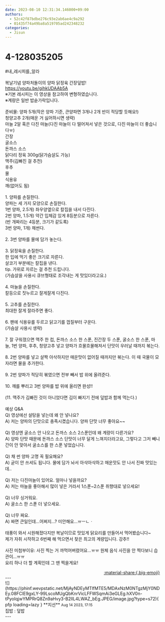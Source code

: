 ```yaml
---
date: 2023-08-10 12:31:34.146000+09:00
authors:
  - 52c42f87bdbe276c93e2ab6ae4c9a292
  - 01435f74a49ba8a519705ad242348232
categories:
  - Jisun
---
```


# 4-128035205

<div class="post-container" markdown="1">
<div class="content-container md-sidebar__scrollwrap" markdown="1">

\#내_레시피를_알라 <br><br>복날기념 양파처돌이의 양파 닭정육 간장덮밥!<br><a href="https://youtu.be/gihkUDAAb5A">https://youtu.be/gihkUDAAb5A</a><br>※기본 레시피는 이 영상을 참고하여 변형하였습니다.<br>※계량은 일반 밥숟가락입니다.<br><br>준비물: 양파 5개(작은 양파 기준, 큰양파면 3개나 2개 반이 적당할 듯해요!)<br>청양고추 2개(매운 거 싫어하시면 생략) <br>마늘 2알 혹은 다진 마늘(다진 마늘이 다 떨어져서 넣은 것으로, 다진 마늘이 더 좋습니다ㅠ)<br>간장<br>굴소스<br>돈까스 소스<br>닭다리 정육 300g(닭가슴살도 가능)<br>맥주(김빠진 걸 추천) <br>후추<br>물<br>식용유<br>깨(없어도 됨)<br><br>1. 양파를 손질한다.<br>양파는 세 가지 모양으로 손질한다. <br>1번 양파, 2.5개) 좌우양옆으로 칼집을 내서 다진다.<br>2번 양파, 1.5개) 약간 입체감 있게 8등분으로 자른다.<br>(반 개짜리는 4등분, 크기가 같도록)<br>3번 양파, 1개) 채썬다.<br><br>2. 3번 양파를 물에 담가 놓는다.<br><br>3. 닭정육을 손질한다.<br>한 입에 먹기 좋은 크기로 자른다.<br>살코기 부분에는 칼집을 낸다.<br>tip. 가위로 자르는 걸 추천 드립니다.<br>(가슴살을 사용시 큐브형태로 조각내는 게 맛있더라고요.)<br><br>4. 마늘을 손질한다.<br>칼등으로 짓누르고 잘게잘게 다진다.<br><br>5. 고추를 손질한다.<br>최대한 잘게 잘라주면 좋다.<br><br>6. 팬에 식용유를 두르고 닭고기를 껍질부터 구운다.<br>(가슴살 사용시 생략)<br><br>7. 잘 구워졌으면 맥주 한 컵, 돈까스 소스 한 스푼, 진간장 두 스푼, 굴소스 한 스푼, 마늘, 1번 양파, 후추, 청양고추 넣고 양파가 흐물흐물해져서 단맛이 우러날 때까지 볶는다.<br><br>8. 2번 양파를 넣고 살짝 아삭하지만 매운맛이 없어질 때까지만 볶는다. 이 때 국물이 모자라면 물을 추가한다.<br><br>9. 2번 양파가 적당히 볶였으면 전부 빼서 밥 위에 올려준다.<br><br>10. 깨를 뿌리고 3번 양파를 밥 위에 올리면 완성!!<br><br>(11. 맥주가 김빠진 것이 아니었다면 김이 빠지기 전에 덮밥과 함께 먹는다.)<br><br>예상 Q&amp;A<br>Q) 영상에선 설탕을 넣는데 왜 안 넣나요?<br>A) 저는 양파의 단맛으로 충족시켰습니다. 양파 단맛 너무 좋아요~~<br><br>Q) 영상엔 굴소스 안 나오고 돈까스 소스 2스푼인데 왜 계량이 다른가요?<br>A) 양파 단맛 때문에 돈까스 소스 단맛이 너무 달게 느껴지더라고요, 그렇다고 그저 빼니 간이 안 맞아서 굴소스를 한 스푼 넣었습니다.<br><br>Q) 채 썬 양파 고명 꼭 필요해요?<br>A) 굳이 안 쓰셔도 됩니다. 물에 담가 놔서 아삭아삭하고 매운맛도 안 나서 진짜 맛있는데..<br><br>Q) 저는 다진마늘이 있어요. 얼마나 넣을까요?<br>A) 저는 마늘을 좋아해서 많이 넣은 거라서 1스푼~2스푼 취향대로 넣으세요!<br><br>Q) 너무 싱거워요.<br>A) 굴소스 한 스푼 더 넣으세요.<br><br>Q) 너무 짜요.<br>A) 짜면 큰일인데...어쩌지...? 미안해요...ㅠㅡㄴㆍ<br><br>태풍이 와서 시원해졌다지만 복날이므로 맛있게 닭요리를 만들어서 먹어봤습니다~<br>제가 자취 시작하고 6번째 해 먹으면서 찾은 최고의 계량입니다. 강추!!<br><br>사진 미첨부이유: 사진 찍는 거 까먹어버렸어요...ㅠㅠ 원체 음식 사진을 안 찍다보니 습관이...ㅠㅠ<br>요리 하나 더 할 계획인데 그 땐 찍을게요!

</div>
</div>

<div style="text-align: right;" markdown="1">
<a href="https://weverse.io/fromis9/fanpost/4-128035205" style="text-align: right;">:material-share:{.big-emoji}</a>
</div>
---

<div class="comments-container md-sidebar__scrollwrap" markdown="1">
<div class="comment" markdown="1">
<div class='id-container' markdown="1">
![](https://phinf.wevpstatic.net/MjAyNDEyMTlfMTE5/MDAxNzM0NTgzMjY0NDEy.08FClE9gxLY-99LscoMUgQbKnrVicLFFWSqmAi3eGLEg.hXV0n-tPyoIqjwYMPRrQ8Zn9aHvy3-B2llL4LWAZ_bEg.JPEG/image.jpg?type=s72){ pfp loading=lazy }
**<span class="artist">지선</span>** <small>Aug 14 2023, 17:15</small><br>
</div>
<div class='comment-body' markdown="1">
집밥 : 덮밥
</div>
</div>
</div>
---
